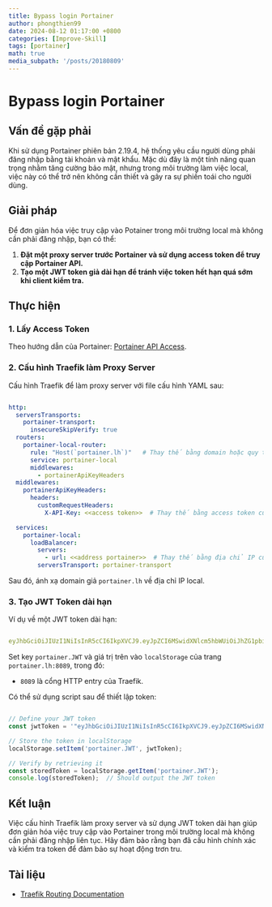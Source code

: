 ```yaml
---
title: Bypass login Portainer
author: phongthien99
date: 2024-08-12 01:17:00 +0800
categories: [Improve-Skill]
tags: [portainer]
math: true
media_subpath: '/posts/20180809'
---
```

# Bypass login Portainer

## Vấn đề gặp phải

Khi sử dụng Portainer phiên bản 2.19.4, hệ thống yêu cầu người dùng phải đăng nhập bằng tài khoản và mật khẩu. Mặc dù đây là một tính năng quan trọng nhằm tăng cường bảo mật, nhưng trong môi trường làm việc local, việc này có thể trở nên không cần thiết và gây ra sự phiền toái cho người dùng.

## Giải pháp

Để đơn giản hóa việc truy cập vào Potainer trong môi trường local mà không cần phải đăng nhập, bạn có thể:

1. **Đặt một proxy server trước Portainer và sử dụng access token để truy cập Portainer API.**
2. **Tạo một JWT token giả dài hạn để tránh việc token hết hạn quá sớm khi client kiểm tra.**

## Thực hiện

### 1. Lấy Access Token

Theo hướng dẫn của Portainer: [Portainer API Access](https://docs.portainer.io/api/access).

### 2. Cấu hình Traefik làm Proxy Server

Cấu hình Traefik để làm proxy server với file cấu hình YAML sau:

```yaml

http:
  serversTransports:
    portainer-transport:
      insecureSkipVerify: true
  routers:
    portainer-local-router:
      rule: "Host(`portainer.lh`)"   # Thay thế bằng domain hoặc quy tắc routing của bạn
      service: portainer-local
      middlewares:
        - portainerApiKeyHeaders
  middlewares:
    portainerApiKeyHeaders:
      headers:
        customRequestHeaders:
          X-API-Key: <<access token>>  # Thay thế bằng access token của bạn

  services:
    portainer-local:
      loadBalancer:
        servers:
          - url: <<address portainer>>  # Thay thế bằng địa chỉ IP của Portainer
        serversTransport: portainer-transport

```

Sau đó, ánh xạ domain giả `portainer.lh` về địa chỉ IP local.

### 3. Tạo JWT Token dài hạn

Ví dụ về một JWT token dài hạn:

```yaml

eyJhbGciOiJIUzI1NiIsInR5cCI6IkpXVCJ9.eyJpZCI6MSwidXNlcm5hbWUiOiJhZG1pbiIsInJvbGUiOjEsInNjb3BlIjoiZGVmYXVsdCIsImZvcmNlQ2hhbmdlUGFzc3dvcmQiOmZhbHNlLCJleHAiOjM4MDYxNTA3OTIsImlhdCI6MTcyMzM5MjA3N30.49qEbdGLK39PgplVPUwsiDud_vgP1wyP19lAYic19Gs

```

Set key `portainer.JWT` và giá trị trên vào `localStorage` của trang `portainer.lh:8089`, trong đó:

- `8089` là cổng HTTP entry của Traefik.

Có thể sử dụng script sau để thiết lập token:

```jsx

// Define your JWT token
const jwtToken = '"eyJhbGciOiJIUzI1NiIsInR5cCI6IkpXVCJ9.eyJpZCI6MSwidXNlcm5hbWUiOiJhZG1pbiIsInJvbGUiOjEsInNjb3BlIjoiZGVmYXVsdCIsImZvcmNlQ2hhbmdlUGFzc3dvcmQiOmZhbHNlLCJleHAiOjM4MDYxNTA3OTIsImlhdCI6MTcyMzM5MjA3N30.49qEbdGLK39PgplVPUwsiDud_vgP1wyP19lAYic19Gs"';

// Store the token in localStorage
localStorage.setItem('portainer.JWT', jwtToken);

// Verify by retrieving it
const storedToken = localStorage.getItem('portainer.JWT');
console.log(storedToken);  // Should output the JWT token

```

## Kết luận

Việc cấu hình Traefik làm proxy server và sử dụng JWT token dài hạn giúp đơn giản hóa việc truy cập vào Portainer trong môi trường local mà không cần phải đăng nhập liên tục. Hãy đảm bảo rằng bạn đã cấu hình chính xác và kiểm tra token để đảm bảo sự hoạt động trơn tru.

## Tài liệu

- [Traefik Routing Documentation](https://doc.traefik.io/traefik/routing/routers/)